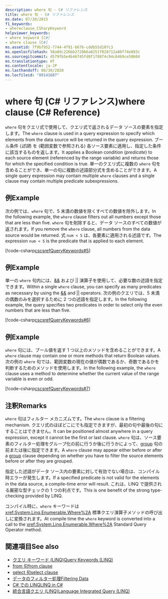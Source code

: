 ```yaml
---
description: where 句 - C# リファレンス
title: where 句 - C# リファレンス
ms.date: 07/20/2015
f1_keywords:
- whereclause_CSharpKeyword
helpviewer_keywords:
- where keyword [C#]
- where clause [C#]
ms.assetid: 7f9bf952-7744-4f91-b676-cddb55d107c3
ms.openlocfilehash: 58a8dc226bb2720b6a8251f028712a80f74e893c
ms.sourcegitcommit: d579fb5e4b46745fd0f1f8874c94c6469ce58604
ms.translationtype: HT
ms.contentlocale: ja-JP
ms.lasthandoff: 08/30/2020
ms.locfileid: "89141687"
---
```

# <a name="where-clause-c-reference"></a><span data-ttu-id="b4648-103">where 句 (C# リファレンス)</span><span class="sxs-lookup"><span data-stu-id="b4648-103">where clause (C# Reference)</span></span>

<span data-ttu-id="b4648-104">`where` 句をクエリ式で使用して、クエリ式で返されるデータ ソースの要素を指定します。</span><span class="sxs-lookup"><span data-stu-id="b4648-104">The `where` clause is used in a query expression to specify which elements from the data source will be returned in the query expression.</span></span> <span data-ttu-id="b4648-105">ブール条件 (*述語*) を (範囲変数で参照される) 各ソース要素に適用し、指定した条件に該当するものを返します。</span><span class="sxs-lookup"><span data-stu-id="b4648-105">It applies a Boolean condition (*predicate*) to each source element (referenced by the range variable) and returns those for which the specified condition is true.</span></span> <span data-ttu-id="b4648-106">単一のクエリ式に複数の `where` 句を含めることができ、単一の句に複数の述語部分式を含めることができます。</span><span class="sxs-lookup"><span data-stu-id="b4648-106">A single query expression may contain multiple `where` clauses and a single clause may contain multiple predicate subexpressions.</span></span>

## <a name="example"></a><span data-ttu-id="b4648-107">例</span><span class="sxs-lookup"><span data-stu-id="b4648-107">Example</span></span>

<span data-ttu-id="b4648-108">次の例では、`where` 句で、5 未満の数値を除くすべての数値を除外します。</span><span class="sxs-lookup"><span data-stu-id="b4648-108">In the following example, the `where` clause filters out all numbers except those that are less than five.</span></span> <span data-ttu-id="b4648-109">`where` 句を削除すると、データ ソースのすべての数値が返されます。</span><span class="sxs-lookup"><span data-stu-id="b4648-109">If you remove the `where` clause, all numbers from the data source would be returned.</span></span> <span data-ttu-id="b4648-110">式 `num < 5` は、各要素に適用される述語です。</span><span class="sxs-lookup"><span data-stu-id="b4648-110">The expression `num < 5` is the predicate that is applied to each element.</span></span>

[!code-csharp[cscsrefQueryKeywords#5](~/samples/snippets/csharp/VS_Snippets_VBCSharp/CsCsrefQueryKeywords/CS/Where.cs#5)]

## <a name="example"></a><span data-ttu-id="b4648-111">例</span><span class="sxs-lookup"><span data-stu-id="b4648-111">Example</span></span>

<span data-ttu-id="b4648-112">単一の `where` 句内には、[&&](../operators/boolean-logical-operators.md#conditional-logical-and-operator-) および [&#124;&#124;](../operators/boolean-logical-operators.md#conditional-logical-or-operator-) 演算子を使用して、必要な数の述語を指定できます。</span><span class="sxs-lookup"><span data-stu-id="b4648-112">Within a single `where` clause, you can specify as many predicates as necessary by using the [&&](../operators/boolean-logical-operators.md#conditional-logical-and-operator-) and [&#124;&#124;](../operators/boolean-logical-operators.md#conditional-logical-or-operator-) operators.</span></span> <span data-ttu-id="b4648-113">次の例のクエリでは、5 未満の偶数のみを選択するために 2 つの述語を指定します。</span><span class="sxs-lookup"><span data-stu-id="b4648-113">In the following example, the query specifies two predicates in order to select only the even numbers that are less than five.</span></span>

[!code-csharp[cscsrefQueryKeywords#6](~/samples/snippets/csharp/VS_Snippets_VBCSharp/CsCsrefQueryKeywords/CS/Where.cs#6)]  

## <a name="example"></a><span data-ttu-id="b4648-114">例</span><span class="sxs-lookup"><span data-stu-id="b4648-114">Example</span></span>

<span data-ttu-id="b4648-115">`where` 句には、ブール値を返す 1 つ以上のメソッドを含めることができます。</span><span class="sxs-lookup"><span data-stu-id="b4648-115">A `where` clause may contain one or more methods that return Boolean values.</span></span> <span data-ttu-id="b4648-116">次の例の `where` 句では、範囲変数の現在の値が偶数であるか、奇数であるかを判断するためのメソッドを使用します。</span><span class="sxs-lookup"><span data-stu-id="b4648-116">In the following example, the `where` clause uses a method to determine whether the current value of the range variable is even or odd.</span></span>

[!code-csharp[cscsrefQueryKeywords#7](~/samples/snippets/csharp/VS_Snippets_VBCSharp/CsCsrefQueryKeywords/CS/Where.cs#7)]

## <a name="remarks"></a><span data-ttu-id="b4648-117">注釈</span><span class="sxs-lookup"><span data-stu-id="b4648-117">Remarks</span></span>

<span data-ttu-id="b4648-118">`where` 句はフィルター メカニズムです。</span><span class="sxs-lookup"><span data-stu-id="b4648-118">The `where` clause is a filtering mechanism.</span></span> <span data-ttu-id="b4648-119">クエリ式のほぼどこにでも指定できますが、最初の句や最後の句にすることはできません。</span><span class="sxs-lookup"><span data-stu-id="b4648-119">It can be positioned almost anywhere in a query expression, except it cannot be the first or last clause.</span></span> <span data-ttu-id="b4648-120">`where` 句は、ソース要素のフィルター処理をグループ化の前に行うか後に行うかによって、[group](group-clause.md) 句の前または後に指定できます。</span><span class="sxs-lookup"><span data-stu-id="b4648-120">A `where` clause may appear either before or after a [group](group-clause.md) clause depending on whether you have to filter the source elements before or after they are grouped.</span></span>

<span data-ttu-id="b4648-121">指定した述語がデータ ソース内の要素に対して有効でない場合は、コンパイル時エラーが発生します。</span><span class="sxs-lookup"><span data-stu-id="b4648-121">If a specified predicate is not valid for the elements in the data source, a compile-time error will result.</span></span> <span data-ttu-id="b4648-122">これは、LINQ で提供される厳密な型チェックの 1 つの利点です。</span><span class="sxs-lookup"><span data-stu-id="b4648-122">This is one benefit of the strong type-checking provided by LINQ.</span></span>

<span data-ttu-id="b4648-123">コンパイル時に、`where` キーワードは <xref:System.Linq.Enumerable.Where%2A> 標準クエリ演算子メソッドの呼び出しに変換されます。</span><span class="sxs-lookup"><span data-stu-id="b4648-123">At compile time the `where` keyword is converted into a call to the <xref:System.Linq.Enumerable.Where%2A> Standard Query Operator method.</span></span>

## <a name="see-also"></a><span data-ttu-id="b4648-124">関連項目</span><span class="sxs-lookup"><span data-stu-id="b4648-124">See also</span></span>

- [<span data-ttu-id="b4648-125">クエリ キーワード (LINQ)</span><span class="sxs-lookup"><span data-stu-id="b4648-125">Query Keywords (LINQ)</span></span>](query-keywords.md)
- [<span data-ttu-id="b4648-126">from 句</span><span class="sxs-lookup"><span data-stu-id="b4648-126">from clause</span></span>](from-clause.md)
- [<span data-ttu-id="b4648-127">select 句</span><span class="sxs-lookup"><span data-stu-id="b4648-127">select clause</span></span>](select-clause.md)
- [<span data-ttu-id="b4648-128">データのフィルター処理</span><span class="sxs-lookup"><span data-stu-id="b4648-128">Filtering Data</span></span>](../../programming-guide/concepts/linq/filtering-data.md)
- [<span data-ttu-id="b4648-129">C# での LINQ</span><span class="sxs-lookup"><span data-stu-id="b4648-129">LINQ in C#</span></span>](../../linq/index.md)
- [<span data-ttu-id="b4648-130">統合言語クエリ (LINQ)</span><span class="sxs-lookup"><span data-stu-id="b4648-130">Language Integrated Query (LINQ)</span></span>](../../programming-guide/concepts/linq/index.md)
